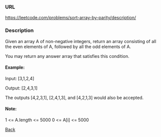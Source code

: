 ### URL

https://leetcode.com/problems/sort-array-by-parity/description/
### Description
Given an array A of non-negative integers, return an array consisting of all the even elements of A, followed by all the odd elements of A.

You may return any answer array that satisfies this condition. 


#### Example:

Input: [3,1,2,4]

Output: [2,4,3,1]

The outputs [4,2,3,1], [2,4,1,3], and [4,2,1,3] would also be accepted.
 
 
#### Note:

1 <= A.length <= 5000
0 <= A[i] <= 5000


[Back](readme.md)